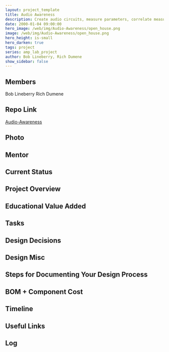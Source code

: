```yaml
---
layout: project_template
title: Audio Awareness
description: Create audio circuits, measure parameters, correlate measurements with what you hear.
date: 2000-01-04 09:00:00
hero_image: /web/img/Audio-Awareness/open_house.png
image: /web/img/Audio-Awareness/open_house.png
hero_height: is-small
hero_darken: true
tags: project
series: amp_lab_project
author: Bob Lineberry, Rich Dumene
show_sidebar: false
---
```




## Members
Bob Lineberry
Rich Dumene

## Repo Link
<a class="button is-link" href="https://github.com/Amp-Lab-at-VT/Audio-Awareness" >Audio-Awareness</a>

## Photo

## Mentor

## Current Status

## Project Overview


## Educational Value Added


## Tasks

## Design Decisions

## Design Misc

## Steps for Documenting Your Design Process

## BOM + Component Cost

## Timeline

## Useful Links

## Log
            